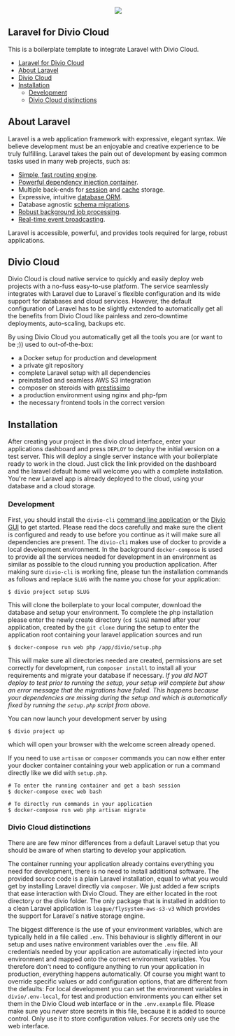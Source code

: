 <p align="center"><img src="https://laravel.com/assets/img/components/logo-laravel.svg"></p>

## Laravel for Divio Cloud

This is a boilerplate template to integrate Laravel with Divio Cloud.
- [Laravel for Divio Cloud](#laravel-for-divio-cloud)
- [About Laravel](#about-laravel)
- [Divio Cloud](#divio-cloud)
- [Installation](#installation)
  - [Development](#development)
  - [Divio Cloud distinctions](#divio-cloud-distinctions)

## About Laravel

Laravel is a web application framework with expressive, elegant syntax. We believe development must be an enjoyable and creative experience to be truly fulfilling. Laravel takes the pain out of development by easing common tasks used in many web projects, such as:

- [Simple, fast routing engine](https://laravel.com/docs/routing).
- [Powerful dependency injection container](https://laravel.com/docs/container).
- Multiple back-ends for [session](https://laravel.com/docs/session) and [cache](https://laravel.com/docs/cache) storage.
- Expressive, intuitive [database ORM](https://laravel.com/docs/eloquent).
- Database agnostic [schema migrations](https://laravel.com/docs/migrations).
- [Robust background job processing](https://laravel.com/docs/queues).
- [Real-time event broadcasting](https://laravel.com/docs/broadcasting).

Laravel is accessible, powerful, and provides tools required for large, robust applications.

## Divio Cloud

Divio Cloud is cloud native service to quickly and easily deploy web projects with a no-fuss easy-to-use platform. The service seamlessly integrates with Laravel due to Laravel`s flexible configuration and its wide support for databases and cloud services. However, the default configuration of Laravel has to be slightly extended to automatically get all the benefits from Divio Cloud like painless and zero-downtime deployments, auto-scaling, backups etc.

By using Divio Cloud you automatically get all the tools you are (or want to be ;)) used to out-of-the-box:

- a Docker setup for production and development
- a private git repository
- complete Laravel setup with all dependencies
- preinstalled and seamless AWS S3 integration
- composer on steroids with [prestissimo](https://github.com/hirak/prestissimo)
- a production environment using nginx and php-fpm
- the necessary frontend tools in the correct version

## Installation

After creating your project in the divio cloud interface, enter your applications dashboard and press `DEPLOY` to deploy the initial version on a test server. This will deploy a single server instance with your boilerplate ready to work in the cloud. Just click the link provided on the dashboard and the laravel default home will welcome you with a complete installation. You're new Laravel app is already deployed to the cloud, using your database and a cloud storage.

### Development

First, you should install the `divio-cli` [command line application](http://docs.divio.com/en/latest/reference/divio-cli.html) or the [Divio GUI](http://docs.divio.com/en/latest/reference/divio-app.html) to get started. Please read the docs carefully and make sure the client is configured and ready to use before you continue as it will make sure all dependencies are present. The `divio-cli` makes use of docker to provide a local development environment. In the background `docker-compose` is used to provide all the services needed for development in an environment as similar as possible to the cloud running you production application. After making sure `divio-cli` is working fine, please tun the installation commands as follows and replace `SLUG` with the name you chose for your application:

```
$ divio project setup SLUG
```

This will clone the boilerplate to your local computer, download the database and setup your environment. To complete the php installation please enter the newly create directory (`cd SLUG`) named after your application, created by the `git clone` during the setup to enter the application root containing your laravel application sources and run

```
$ docker-compose run web php /app/divio/setup.php
```

This will make sure all directories needed are created, permissions are set correctly for development, run `composer install` to install all your requirements and migrate your database if necessary. _If you did NOT deploy to test prior to running the setup, your setup will complete but show an error message that the migrations have failed. This happens because your dependencies are missing during the setup and which is automatically fixed by running the `setup.php` script from above._

You can now launch your development server by using

```
$ divio project up
```

which will open your browser with the welcome screen already opened.

If you need to use `artisan` or `composer` commands you can now either enter your docker container containing your web application or run a command directly like we did with `setup.php`.

```
# To enter the running container and get a bash session
$ docker-compose exec web bash

# To directly run commands in your application
$ docker-compose run web php artisan migrate
```


### Divio Cloud distinctions

There are are few minor differences from a default Laravel setup that you should be aware of when starting to develop your application.

The container running your application already contains everything you need for development, there is no need to install additional software. The provided source code is a plain Laravel installation, equal to what you would get by installing Laravel directly via `composer`. We just added a few scripts that ease interaction with Divio Cloud. They are either located in the root directory or the divio folder. The only package that is installed in addition to a clean Laravel application is `league/flysystem-aws-s3-v3` which provides the support for Laravel`s native storage engine.

The biggest difference is the use of your environment variables, which are typically held in a file called `.env`. This behaviour is slightly different in our setup and uses native environment variables over the `.env` file. All credentials needed by your application are automatically injected into your environment and mapped onto the correct environment variables. You therefore don't need to configure anything to run your application in production, everything happens automatically. Of course you might want to override specific values or add configuration options, that are different from the defaults:
For local development you can set the environment variables in `divio/.env-local`, for test and production environments you can either set them in the Divio Cloud web interface or in the `.env.example` file. Please make sure you *never* store secrets in this file, because it is added to source control. Only use it to store configuration values. For secrets only use the web interface.
